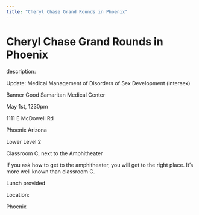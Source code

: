 ```yaml
---
title: "Cheryl Chase Grand Rounds in Phoenix"
---
```


# Cheryl Chase Grand Rounds in Phoenix

  
description:  
  


Update: Medical Management of Disorders of Sex Development (intersex)

  
  


Banner Good Samaritan Medical Center

  
  


May 1st, 1230pm  
  
1111 E McDowell Rd  
  
Phoenix Arizona 

  
  


Lower Level 2  
  
Classroom C, next to the Amphitheater

  
  


If you ask how to get to the amphitheater, you will get to the right place. It&#8217;s more well known than classroom C.

  
  


Lunch provided

  


  


  
Location:  
  
Phoenix